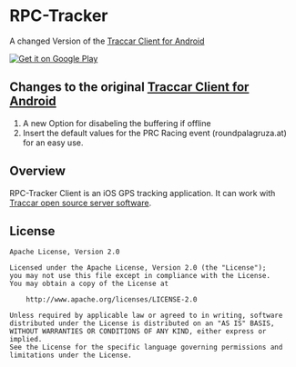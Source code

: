 # RPC-Tracker 
A changed Version of the [Traccar Client for Android](https://github.com/traccar/traccar-client-android)

[![Get it on Google Play](http://www.tananaev.com/badges/google-play.svg)](https://play.google.com/store/apps/details?id=org.traccar.client)

## Changes to the original [Traccar Client for Android](https://github.com/traccar/traccar-client-android)
1. A new Option for disabeling the buffering if offline
2. Insert the default values for the PRC Racing event (roundpalagruza.at) for an easy use. 

## Overview

RPC-Tracker Client is an iOS GPS tracking application. It can work with [Traccar open source server software](https://github.com/traccar/traccar).

## License

    Apache License, Version 2.0

    Licensed under the Apache License, Version 2.0 (the "License");
    you may not use this file except in compliance with the License.
    You may obtain a copy of the License at

        http://www.apache.org/licenses/LICENSE-2.0

    Unless required by applicable law or agreed to in writing, software
    distributed under the License is distributed on an "AS IS" BASIS,
    WITHOUT WARRANTIES OR CONDITIONS OF ANY KIND, either express or implied.
    See the License for the specific language governing permissions and
    limitations under the License.
